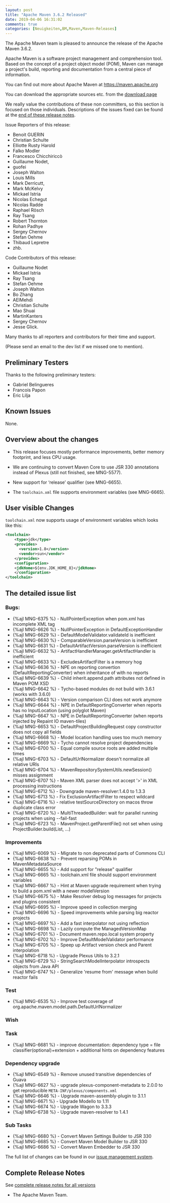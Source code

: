 ```yaml
---
layout: post
title: "Apache Maven 3.6.2 Released"
date: 2019-04-06 16:31:02
comments: true
categories: [Neuigkeiten,BM,Maven,Maven-Releases]
---
```

The Apache Maven team is pleased to announce the release of the Apache
Maven 3.6.2.

Apache Maven is a software project management and comprehension tool. Based
on the concept of a project object model (POM), Maven can manage a
project's build, reporting and documentation from a central piece of
information.

You can find out more about Apache Maven at https://maven.apache.org

You can download the appropriate sources etc. from 
the [download page](https://maven.apache.org/download.cgi)

<!-- more -->

We really value the contributions of these non committers, so this section is
focused on those individuals. Descriptions of the issues fixed can be found at
the [end of these release notes](#Details).

Issue Reporters of this release:

 * Benoit GUERIN
 * Christian Schulte 
 * Elliotte Rusty Harold
 * Falko Modler
 * Francesco Chicchiriccò
 * Guillaume Nodet, 
 * guofei
 * Joseph Walton
 * Louis Mills
 * Mark Derricutt, 
 * Mark McKelvy
 * Mickael Istria
 * Nicolas Echegut
 * Nicolas Radde
 * Raphael Rösch
 * Ray Tsang
 * Robert Thornton
 * Rohan Padhye
 * Sergey Chernov
 * Stefan Oehme
 * Thibaud Lepretre
 * zhb.

Code Contributors of this release:

 * Guillaume Nodet
 * Mickael Istria
 * Ray Tsang
 * Stefan Oehme
 * Joseph Walton
 * Bo Zhang
 * AElMehdi
 * Christian Schulte
 * Mao Shuai
 * MartinKanters
 * Sergey Chernov
 * Jesse Glick.

Many thanks to all reporters and contributors for their time and support.

(Please send an email to the dev list if we missed one to mention).

## Preliminary Testers

Thanks to the following preliminary testers:

 * Gabriel Belingueres
 * Francois Papon
 * Eric Lilja

## Known Issues

None.

## Overview about the changes

 - This release focuses mostly performance improvements, better memory footprint, and less CPU usage.

 - We are continuing to convert Maven Core to use JSR 330 annotations instead of Plexus
   (still not finished, see MNG-5577).

 - New support for ‘release’ qualifier (see MNG-6655).

 - The `toolchain.xml` file supports environment variables (see MNG-6665).


## User visible Changes

`toolchain.xml` now supports usage of environment variables which looks like this:

```xml
<toolchain>
    <type>jdk</type>
    <provides>
      <version>1.8</version>
      <vendor>sun</vendor>
    </provides>
    <configuration>
	<jdkHome>${env.JDK_HOME_8}</jdkHome>
    </configuration>
</toolchain>
```
## The detailed issue list[](#Details)

### Bugs:

 - {%ajl MNG-6375 %} - NullPointerException when pom.xml has incomplete XML tag
 - {%ajl MNG-6626 %} - NullPointerException in DefaultExceptionHandler
 - {%ajl MNG-6629 %} - DefaultModelValidator.validateId is inefficient
 - {%ajl MNG-6630 %} - ComparableVersion.parseVersion is inefficient
 - {%ajl MNG-6631 %} - DefaultArtifactVersion.parseVersion is inefficient
 - {%ajl MNG-6632 %} - ArtifactHandlerManager.getArtifactHandler is inefficient
 - {%ajl MNG-6633 %} - ExcludesArtifactFilter is a memory hog
 - {%ajl MNG-6636 %} - NPE on reporting convertion (DefaultReportingConverter) when inheritance of with no reports
 - {%ajl MNG-6639 %} - Child inherit.append.path attributes not defined in Maven POM XSD
 - {%ajl MNG-6642 %} - Tycho-based modules do not build with 3.6.1 (works with 3.6.0)
 - {%ajl MNG-6643 %} - Version comparison CLI does not work anymore
 - {%ajl MNG-6644 %} - NPE in DefaultReportingConverter when reports has no InputLocation (using polyglot Maven)
 - {%ajl MNG-6647 %} - NPE in DefaultReportingConverter (when reports injected by Repaint IO maven-tiles)
 - {%ajl MNG-6653 %} - DefaultProjectBuildingRequest copy constructor does not copy all fields
 - {%ajl MNG-6668 %} - Model location handling uses too much memory
 - {%ajl MNG-6669 %} - Tycho cannot resolve project dependencies
 - {%ajl MNG-6700 %} - Equal compile source roots are added multiple times
 - {%ajl MNG-6703 %} - DefaultUrlNormalizer doesn't normalize all relative URIs
 - {%ajl MNG-6704 %} - MavenRepositorySystemUtils.newSession() misses assignment
 - {%ajl MNG-6707 %} - Maven XML parser does not accept '>' in XML processing instructions
 - {%ajl MNG-6712 %} - Downgrade maven-resolver:1.4.0 to 1.3.3
 - {%ajl MNG-6713 %} - Fix ExclusionArtifactFilter to respect wildcard
 - {%ajl MNG-6716 %} - relative testSourceDirectory on macos throw duplicate class error
 - {%ajl MNG-6720 %} - MultiThreadedBuilder: wait for parallel running projects when using --fail-fast
 - {%ajl MNG-6723 %} - MavenProject.getParentFile() not set when using ProjectBuilder.build(List<File>, ...)

### Improvements

 - {%ajl MNG-6069 %} - Migrate to non deprecated parts of Commons CLI
 - {%ajl MNG-6638 %} - Prevent reparsing POMs in MavenMetadataSource
 - {%ajl MNG-6655 %} - Add support for "release" qualifier
 - {%ajl MNG-6665 %} - toolchain.xml file should support environment variables
 - {%ajl MNG-6667 %} - Hint at Maven upgrade requirement when trying to build a pom.xml with a newer modelVersion
 - {%ajl MNG-6675 %} - Make Resolver debug log messages for projects and plugins consistent
 - {%ajl MNG-6695 %} - Improve speed in collection merging
 - {%ajl MNG-6696 %} - Speed improvements while parsing big reactor projects
 - {%ajl MNG-6697 %} - Add a fast interpolator not using reflection
 - {%ajl MNG-6698 %} - Lazily compute the ManagedVersionMap
 - {%ajl MNG-6701 %} - Document maven.repo.local system property
 - {%ajl MNG-6702 %} - Improve DefaultModelValidator performance
 - {%ajl MNG-6705 %} - Speep up Artifact version check and Parent interpolation
 - {%ajl MNG-6718 %} - Upgrade Plexus Utils to 3.2.1
 - {%ajl MNG-6729 %} - StringSearchModelInterpolator introspects objects from Java API
 - {%ajl MNG-6747 %} - Generalize 'resume from' message when build reactor fails

### Test

- {%ajl MNG-6535 %} - Improve test coverage of org.apache.maven.model.path.DefaultUrlNormalizer

### Wish

### Task

- {%ajl MNG-6681 %} - improve documentation: dependency type = file classifier(optional)+extension + additional hints on dependency features

### Dependency upgrade

 - {%ajl MNG-6549 %} - Remove unused transitive dependencies of Guava
 - {%ajl MNG-6627 %} - upgrade plexus-component-metadata to 2.0.0 to get reproducible `META-INF/plexus/components.xml`
 - {%ajl MNG-6646 %} - Upgrade maven-assembly-plugin to 3.1.1
 - {%ajl MNG-6671 %} - Upgrade Modello to 1.11
 - {%ajl MNG-6674 %} - Upgrade Wagon to 3.3.3
 - {%ajl MNG-6738 %} - Upgrade maven-resolver to 1.4.1


### Sub Tasks

 - {%ajl MNG-6680 %} - Convert Maven Settings Builder to JSR 330
 - {%ajl MNG-6685 %} - Convert Maven Model Builder to JSR 330
 - {%ajl MNG-6686 %} - Convert Maven Embedder to JSR 330

The full list of changes can be found in our [issue management system][4].

## Complete Release Notes

See [complete release notes for all versions][5]

- The Apache Maven Team.


[0]: ../../download.html
[1]: ../../plugins/index.html
[2]: https://maven.apache.org/
[4]: https://issues.apache.org/jira/secure/ReleaseNote.jspa?projectId=12316922&version=12345234
[5]: ../../docs/history.html
[MNG-6680]: https://issues.apache.org/jira/browse/MNG-6680
[MNG-6685]: https://issues.apache.org/jira/browse/MNG-6685
[MNG-6686]: https://issues.apache.org/jira/browse/MNG-6686
[MNG-6375]: https://issues.apache.org/jira/browse/MNG-6375
[MNG-6626]: https://issues.apache.org/jira/browse/MNG-6626
[MNG-6629]: https://issues.apache.org/jira/browse/MNG-6629
[MNG-6630]: https://issues.apache.org/jira/browse/MNG-6630
[MNG-6631]: https://issues.apache.org/jira/browse/MNG-6631
[MNG-6632]: https://issues.apache.org/jira/browse/MNG-6632
[MNG-6633]: https://issues.apache.org/jira/browse/MNG-6633
[MNG-6636]: https://issues.apache.org/jira/browse/MNG-6636
[MNG-6639]: https://issues.apache.org/jira/browse/MNG-6639
[MNG-6642]: https://issues.apache.org/jira/browse/MNG-6642
[MNG-6643]: https://issues.apache.org/jira/browse/MNG-6643
[MNG-6644]: https://issues.apache.org/jira/browse/MNG-6644
[MNG-6647]: https://issues.apache.org/jira/browse/MNG-6647
[MNG-6653]: https://issues.apache.org/jira/browse/MNG-6653
[MNG-6668]: https://issues.apache.org/jira/browse/MNG-6668
[MNG-6669]: https://issues.apache.org/jira/browse/MNG-6669
[MNG-6700]: https://issues.apache.org/jira/browse/MNG-6700
[MNG-6703]: https://issues.apache.org/jira/browse/MNG-6703
[MNG-6704]: https://issues.apache.org/jira/browse/MNG-6704
[MNG-6707]: https://issues.apache.org/jira/browse/MNG-6707
[MNG-6712]: https://issues.apache.org/jira/browse/MNG-6712
[MNG-6713]: https://issues.apache.org/jira/browse/MNG-6713
[MNG-6716]: https://issues.apache.org/jira/browse/MNG-6716
[MNG-6720]: https://issues.apache.org/jira/browse/MNG-6720
[MNG-6723]: https://issues.apache.org/jira/browse/MNG-6723
[MNG-6069]: https://issues.apache.org/jira/browse/MNG-6069
[MNG-6638]: https://issues.apache.org/jira/browse/MNG-6638
[MNG-6655]: https://issues.apache.org/jira/browse/MNG-6655
[MNG-6665]: https://issues.apache.org/jira/browse/MNG-6665
[MNG-6667]: https://issues.apache.org/jira/browse/MNG-6667
[MNG-6675]: https://issues.apache.org/jira/browse/MNG-6675
[MNG-6695]: https://issues.apache.org/jira/browse/MNG-6695
[MNG-6696]: https://issues.apache.org/jira/browse/MNG-6696
[MNG-6697]: https://issues.apache.org/jira/browse/MNG-6697
[MNG-6698]: https://issues.apache.org/jira/browse/MNG-6698
[MNG-6701]: https://issues.apache.org/jira/browse/MNG-6701
[MNG-6702]: https://issues.apache.org/jira/browse/MNG-6702
[MNG-6705]: https://issues.apache.org/jira/browse/MNG-6705
[MNG-6729]: https://issues.apache.org/jira/browse/MNG-6729
[MNG-6747]: https://issues.apache.org/jira/browse/MNG-6747
[MNG-6535]: https://issues.apache.org/jira/browse/MNG-6535
[MNG-6681]: https://issues.apache.org/jira/browse/MNG-6681
[MNG-6549]: https://issues.apache.org/jira/browse/MNG-6549
[MNG-6627]: https://issues.apache.org/jira/browse/MNG-6627
[MNG-6646]: https://issues.apache.org/jira/browse/MNG-6646
[MNG-6671]: https://issues.apache.org/jira/browse/MNG-6671
[MNG-6674]: https://issues.apache.org/jira/browse/MNG-6674
[MNG-6718]: https://issues.apache.org/jira/browse/MNG-6718
[MNG-6738]: https://issues.apache.org/jira/browse/MNG-6738